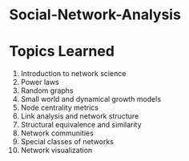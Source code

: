 # Social-Network-Analysis 
# Topics Learned
1. Introduction to network science
2. Power laws
3. Random graphs
4. Small world and dynamical growth models
5. Node centrality metrics
6. Link analysis and network structure
7. Structural equivalence and similarity
8. Network communities
9. Special classes of networks
10. Network visualization
